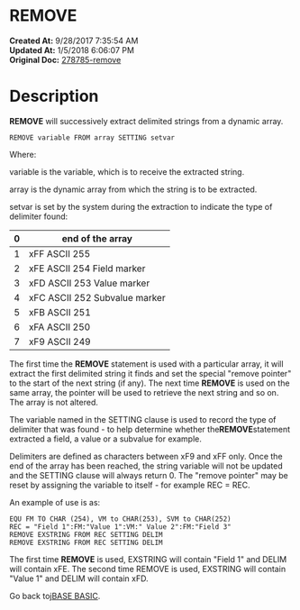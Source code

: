# REMOVE

**Created At:** 9/28/2017 7:35:54 AM  
**Updated At:** 1/5/2018 6:06:07 PM  
**Original Doc:** [278785-remove](https://docs.jbase.com/36868-jbase-basic/278785-remove)  


# Description

**REMOVE** will successively extract delimited strings from a dynamic array.

```
REMOVE variable FROM array SETTING setvar
```

Where:

variable is the variable, which is to receive the extracted string.

array is the dynamic array from which the string is to be extracted.

setvar is set by the system during the extraction to indicate the type of delimiter found:


| 0<br> | end of the array<br> |
| --- | --- |
| 1<br> | xFF ASCII 255<br> |
| 2<br> | xFE ASCII 254 Field marker<br> |
| 3<br> | xFD ASCII 253 Value marker<br> |
| 4<br> | xFC ASCII 252 Subvalue marker<br> |
| 5<br> | xFB ASCII 251<br> |
| 6<br> | xFA ASCII 250<br> |
| 7<br> | xF9 ASCII 249<br> |




The first time the **REMOVE** statement is used with a particular array, it will extract the first delimited string it finds and set the special "remove pointer" to the start of the next string (if any). The next time **REMOVE** is used on the same array, the pointer will be used to retrieve the next string and so on. The array is not altered.

The variable named in the SETTING clause is used to record the type of delimiter that was found - to help determine whether the**REMOVE**statement extracted a field, a value or a subvalue for example.

Delimiters are defined as characters between xF9 and xFF only. Once the end of the array has been reached, the string variable will not be updated and the SETTING clause will always return 0. The "remove pointer" may be reset by assigning the variable to itself - for example REC = REC.

An example of use is as:

```
EQU FM TO CHAR (254), VM to CHAR(253), SVM to CHAR(252)
REC = "Field 1":FM:"Value 1":VM:" Value 2":FM:"Field 3"
REMOVE EXSTRING FROM REC SETTING DELIM
REMOVE EXSTRING FROM REC SETTING DELIM
```

The first time **REMOVE** is used, EXSTRING will contain "Field 1" and DELIM will contain xFE. The second time REMOVE is used, EXSTRING will contain "Value 1" and DELIM will contain xFD.



Go back to[jBASE BASIC](263498-jbase-basic).
